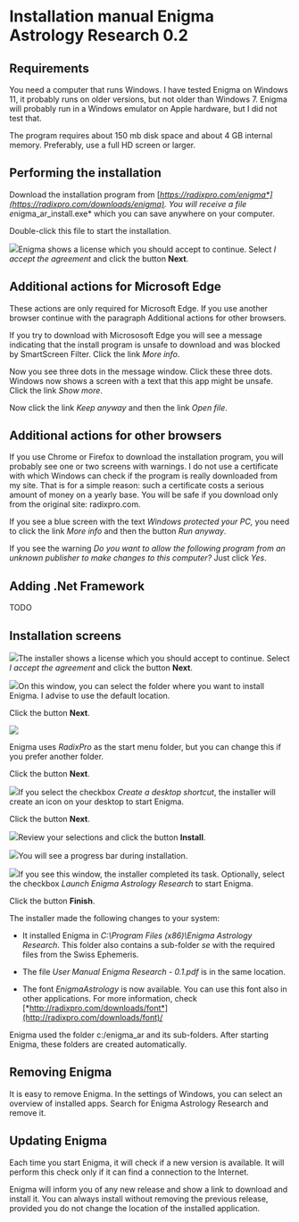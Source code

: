 # Installation manual Enigma Astrology Research 0.2


## Requirements

You need a computer that runs Windows. 
I have tested Enigma on Windows 11, it probably runs on older versions, but not older than Windows 7. 
Enigma will probably run in a Windows emulator on Apple hardware, but I did not test that.

The program requires about 150 mb disk space and about 4 GB internal memory.
Preferably, use a full HD screen or larger.

## Performing the installation

Download the installation program from [*https://radixpro.com/enigma*](https://radixpro.com/downloads/enigma). 
You will receive a file e*nigma_ar_install.exe* which you can save anywhere on your computer.

Double-click this file to start the installation.

![](media/image1.png)Enigma shows a license which you should accept to continue. 
Select *I accept the agreement* and click the button **Next**.



## Additional actions for Microsoft Edge

These actions are only required for Microsoft Edge. 
If you use another browser continue with the paragraph Additional actions for other browsers.

If you try to download with Micrososoft Edge you will see a message indicating that the install program is unsafe to 
download and was blocked by SmartScreen Filter.
Click the link *More info*.

Now you see three dots in the message window. Click these three dots.
Windows now shows a screen with a text that this app might be unsafe. Click the link *Show more*.

Now click the link *Keep anyway* and then the link *Open file*.

## Additional actions for other browsers

If you use Chrome or Firefox to download the installation program, you will probably see one or two screens with warnings. 
I do not use a certificate with which Windows can check if the program is really downloaded from my site. 
That is for a simple reason: such a certificate costs a serious amount of money on a yearly base. 
You will be safe if you download only from the original site: radixpro.com.

If you see a blue screen with the text *Windows protected your PC,* you need to click the link *More info* and then 
the button *Run anyway*.

If you see the warning *Do you want to allow the following program from an unknown publisher to make changes to this 
computer?* Just click *Yes*.



## Adding .Net Framework

TODO
 

## Installation screens

![](media/image1.png)The installer shows a license which you should accept to continue. 
Select *I accept the agreement* and click the button **Next**.

![](media/image2.png)On this window, you can select the folder where you want to install Enigma. 
I advise to use the default location.

Click the button **Next**.

![](media/image3.png)

Enigma uses *RadixPro* as the start menu folder, but you can change this if you prefer another folder.

Click the button **Next**.

![](media/image4.png)If you select the checkbox *Create a desktop shortcut*, the installer will create an icon on your 
desktop to start Enigma.

Click the button **Next**.

![](media/image5.png)Review your selections and click the button **Install**.

![](media/image6.png)You will see a progress bar during installation.

![](media/image7.png)If you see this window, the installer completed its task. Optionally, select the checkbox *Launch Enigma Astrology Research* to start Enigma.

Click the button **Finish**.

The installer made the following changes to your system:

- It installed Enigma in *C:\Program Files (x86)\Enigma Astrology Research*. This folder also contains a sub-folder *se* with the required files from the Swiss Ephemeris.

- The file *User Manual Enigma Research - 0.1.pdf* is in the same location.

- The font *EnigmaAstrology* is now available. You can use this font also in other applications. For more information, check [*http://radixpro.com/downloads/font*](http://radixpro.com/downloads/font)/

Enigma used the folder c:/enigma_ar and its sub-folders. After starting Enigma, these folders are created automatically.

## Removing Enigma

It is easy to remove Enigma. In the settings of Windows, you can select an overview of installed apps. 
Search for Enigma Astrology Research and remove it.

## Updating Enigma

Each time you start Enigma, it will check if a new version is available. 
It will perform this check only if it can find a connection to the Internet.

Enigma will inform you of any new release and show a link to download and install it. 
You can always install without removing the previous release, provided you do not change the location of the installed 
application.

